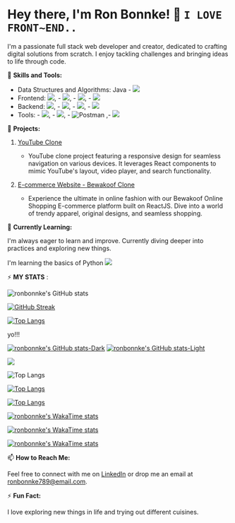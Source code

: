 # Hey there, I'm Ron Bonnke! 👋 ` I LOVE FRONT~END.. `

I'm a passionate full stack web developer and creator, dedicated to crafting digital solutions from scratch. I enjoy tackling challenges and bringing ideas to life through code.

🚀 **Skills and Tools:**
 
- Data Structures and Algorithms: Java - <img src="https://img.icons8.com/color/48/000000/java-coffee-cup-logo.png"/> 
- Frontend:  <img src="https://img.icons8.com/color/48/000000/html-5--v1.png"/>, - <img src="https://img.icons8.com/color/48/000000/css3.png"/>, - <img src="https://img.icons8.com/color/48/000000/javascript--v2.png"/>, - <img src="https://img.icons8.com/color/48/000000/react-native.png"/>
- Backend:  <img src="https://img.icons8.com/color/48/000000/nodejs.png"/>, - <img src="https://img.icons8.com/color/48/000000/express.png"/>, - <img src="https://img.icons8.com/color/48/000000/mongodb.png"/>, - <img src="https://img.icons8.com/color/48/000000/sql.png"/>
- Tools: - <img src="https://img.icons8.com/ios/50/000000/github--v1.png"/>, - <img src="https://img.icons8.com/color/48/000000/visual-studio-code-2019.png"/>, -  ![Postman](https://img.shields.io/badge/-Postman-orange?logo=postman&logoColor=white) ,- <img src="https://img.icons8.com/color/48/000000/intellij-idea.png"/> 


💼 **Projects:**



1. [YouTube Clone](https://tiny-sopapillas-788139.netlify.app/)
   - YouTube clone project featuring a responsive design for seamless navigation on various devices. It leverages React components to mimic YouTube's layout, video player, and search functionality.

2. [E-commerce Website - Bewakoof Clone](https://fabulous-basbousa-94a726.netlify.app/)
   - Experience the ultimate in online fashion with our Bewakoof Online Shopping E-commerce platform built on ReactJS. Dive into a world of trendy apparel, original designs, and seamless shopping.


🌱 **Currently Learning:**

I'm always eager to learn and improve. Currently diving deeper into practices and exploring new things.

I'm learning the basics of Python 
<img src="https://img.icons8.com/color/48/000000/python.png"/>



⚡ **MY STATS** :


![ronbonnke's GitHub stats](https://github-readme-stats.vercel.app/api?username=ronbonnke&show_icons=true&theme=dark)


[![GitHub Streak](https://streak-stats.demolab.com/?user=ronbonnke)](https://git.io/streak-stats)


[![Top Langs](https://github-readme-stats.vercel.app/api/top-langs/?username=ronbonnke)](https://github.com/ronbonnke/github-readme-stats)  


yo!!!

[![ronbonnke's GitHub stats-Dark](https://github-readme-stats.vercel.app/api?username=ronbonnke&show_icons=true&theme=dark#gh-dark-mode-only)](https://github.com/ronbonnke/github-readme-stats#gh-dark-mode-only)
[![ronbonnke's GitHub stats-Light](https://github-readme-stats.vercel.app/api?username=ronbonnke&show_icons=true&theme=default#gh-light-mode-only)](https://github.com/ronbonnke/github-readme-stats#gh-light-mode-only)

<picture>
  <source
    srcset="https://github-readme-stats.vercel.app/api?username=ronbonnke&show_icons=true&theme=dark"
    media="(prefers-color-scheme: dark)"
  />
  <source
    srcset="https://github-readme-stats.vercel.app/api?username=ronbonnke&show_icons=true"
    media="(prefers-color-scheme: light), (prefers-color-scheme: no-preference)"
  />
  <img src="https://github-readme-stats.vercel.app/api?username=ronbonnke&show_icons=true" />
</picture>


![Top Langs](https://github-readme-stats.vercel.app/api/top-langs/?username=ronbonnke&layout=compact)


[![Top Langs](https://github-readme-stats.vercel.app/api/top-langs/?username=ronbonnke&layout=donut)](https://github.com/ronbonnke/github-readme-stats)


[![Top Langs](https://github-readme-stats.vercel.app/api/top-langs/?username=ronbonnke&layout=donut-vertical)](https://github.com/ronbonnke/github-readme-stats)

[![ronbonnke's WakaTime stats](https://github-readme-stats.vercel.app/api/wakatime?username=ffflabs)](https://github.com/ronbonnke/github-readme-stats)

[![ronbonnke's WakaTime stats](https://github-readme-stats.vercel.app/api/wakatime?username=ffflabs)](https://github.com/ronbonnke/github-readme-stats)

[![ronbonnke's WakaTime stats](https://github-readme-stats.vercel.app/api/wakatime?username=ffflabs&layout=compact)](https://github.com/ronbonnke/github-readme-stats)


📫 **How to Reach Me:**

Feel free to connect with me on [LinkedIn](https://www.linkedin.com/in/ron-bonnke-34275426a/overlay/about-this-profile/) or drop me an email at [ronbonnke789@email.com](mailto:ronbonnke789@email.com).



⚡ **Fun Fact:**

I love exploring new things in life and trying out different cuisines.

<!-- Feel free to use or modify this template! -->
